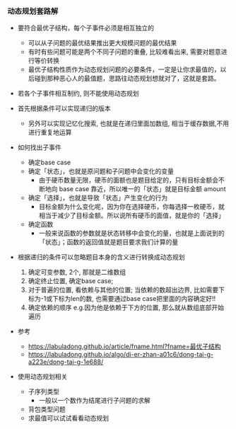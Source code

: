 ### 动态规划套路解
- 要符合最优子结构，每个子事件必须是相互独立的
  - 可以从子问题的最优结果推出更大规模问题的最优结果
  - 有时有些问题可能是两个不同子问题的重叠, 比较难看出来, 需要对题意进行等价转换
  - 最优子结构性质作为动态规划问题的必要条件，一定是让你求最值的，以后碰到那种恶心人的最值题，思路往动态规划想就对了，这就是套路。
- 若各个子事件相互制约, 则不能使用动态规划

- 首先根据条件可以实现递归的版本
    - 另外可以实现记忆化搜索, 也就是在递归里面加数组, 相当于缓存数据,不用进行重复地运算
- 如何找出子事件
  - 确定base case
  - 确定「状态」，也就是原问题和子问题中会变化的变量
    - 由于硬币数量无限，硬币的面额也是题目给定的，只有目标金额会不断地向 base case 靠近，所以唯一的「状态」就是目标金额 amount
  - 确定「选择」，也就是导致「状态」产生变化的行为
    - 目标金额为什么变化呢，因为你在选择硬币，你每选择一枚硬币，就相当于减少了目标金额。所以说所有硬币的面值，就是你的「选择」
  - 确定函数
    - 一般来说函数的参数就是状态转移中会变化的量，也就是上面说到的「状态」；函数的返回值就是题目要求我们计算的量


- 根据递归的条件可以忽略题目本身的含义进行转换成动态规划
    1. 确定可变参数, 2个, 那就是二维数组
    2. 确定终止位置, 确定base case;
    3. 对于普遍的位置, 看依赖与其他的位置; 当依赖的数超出边界, 比如需要下标为-1或下标为len的数, 也需要通过base case把里面的内容确定好!!
    4. 确定依赖的顺序 e.g.因为他是依赖于下方的位置, 那么就从数组底部开始遍历

- 参考
  - https://labuladong.github.io/article/fname.html?fname=最优子结构
  - https://labuladong.github.io/algo/di-er-zhan-a01c6/dong-tai-g-a223e/dong-tai-g-1e688/

- 使用动态规划相关
  - 子序列类型
    - 一般以一个数作为结尾进行子问题的求解
  - 背包类型问题
  - 求最值可以试试看看动态规划